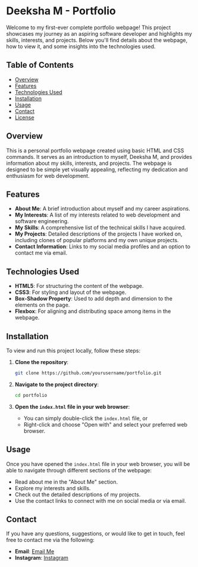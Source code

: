 # Deeksha M - Portfolio

Welcome to my first-ever complete portfolio webpage! This project showcases my journey as an aspiring software developer and highlights my skills, interests, and projects. Below you'll find details about the webpage, how to view it, and some insights into the technologies used.

## Table of Contents

- [Overview](#overview)
- [Features](#features)
- [Technologies Used](#technologies-used)
- [Installation](#installation)
- [Usage](#usage)
- [Contact](#contact)
- [License](#license)

## Overview

This is a personal portfolio webpage created using basic HTML and CSS commands. It serves as an introduction to myself, Deeksha M, and provides information about my skills, interests, and projects. The webpage is designed to be simple yet visually appealing, reflecting my dedication and enthusiasm for web development.

## Features

- **About Me**: A brief introduction about myself and my career aspirations.
- **My Interests**: A list of my interests related to web development and software engineering.
- **My Skills**: A comprehensive list of the technical skills I have acquired.
- **My Projects**: Detailed descriptions of the projects I have worked on, including clones of popular platforms and my own unique projects.
- **Contact Information**: Links to my social media profiles and an option to contact me via email.

## Technologies Used

- **HTML5**: For structuring the content of the webpage.
- **CSS3**: For styling and layout of the webpage.
- **Box-Shadow Property**: Used to add depth and dimension to the elements on the page.
- **Flexbox**: For aligning and distributing space among items in the webpage.

## Installation

To view and run this project locally, follow these steps:

1. **Clone the repository**:
    ```bash
    git clone https://github.com/yourusername/portfolio.git
    ```

2. **Navigate to the project directory**:
    ```bash
    cd portfolio
    ```

3. **Open the `index.html` file in your web browser**:
    - You can simply double-click the `index.html` file, or
    - Right-click and choose "Open with" and select your preferred web browser.

## Usage

Once you have opened the `index.html` file in your web browser, you will be able to navigate through different sections of the webpage:
- Read about me in the "About Me" section.
- Explore my interests and skills.
- Check out the detailed descriptions of my projects.
- Use the contact links to connect with me on social media or via email.

## Contact

If you have any questions, suggestions, or would like to get in touch, feel free to contact me via the following:

- **Email**: [Email Me](https://mail.google.com/mail/u/0/#inbox)
- **Instagram**: [Instagram](https://www.instagram.com/uncannyyy9/)
